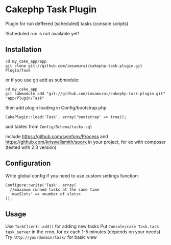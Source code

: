 Cakephp Task Plugin
===================

Plugin for run deffered (scheduled) tasks (console scripts)

!Scheduled run is not available yet!


## Installation

	cd my_cake_app/app
	git clone git://github.com/imsamurai/cakephp-task-plugin.git Plugin/Task

or if you use git add as submodule:

	cd my_cake_app
	git submodule add "git://github.com/imsamurai/cakephp-task-plugin.git" "app/Plugin/Task"

then add plugin loading in Config/bootstrap.php

	CakePlugin::load('Task', array('bootstrap' => true));

add tables from `Config/Schema/tasks.sql`

include https://github.com/symfony/Process and https://github.com/kriswallsmith/spork in your project, for ex with composer (tested with 2.3 version)

## Configuration

Write global config if you need to use custom settings function:

	Configure::write('Task', array(
      //maximum runned tasks at the same time
	  'maxSlots' => <number of slots>
	));

## Usage

Use `TaskClient::add()` for adding new tasks
Put `Console/cake Task.task task_server` in the cron, for ex each 1-5 minutes (depends on your needs)
Try `http://yourdomain/task/` for basic view

